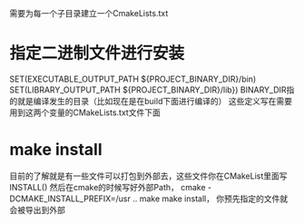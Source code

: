 需要为每一个子目录建立一个CmakeLists.txt
# 指定二进制文件进行安装
SET(EXECUTABLE_OUTPUT_PATH ${PROJECT_BINARY_DIR}/bin)
SET(LIBRARY_OUTPUT_PATH ${PROJECT_BINARY_DIR}/lib})
BINARY_DIR指的就是编译发生的目录（比如现在是在build下面进行编译的）
这些定义写在需要用到这两个变量的CMakeLists.txt文件下面

# make install
目前的了解就是有一些文件可以打包到外部去，这些文件你在CMakeList里面写INSTALL()
然后在cmake的时候写好外部Path，
cmake -DCMAKE_INSTALL_PREFIX=/usr ..
make
make install， 你预先指定的文件就会被导出到外部
